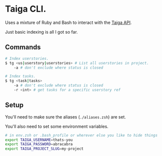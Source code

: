 # Taiga CLI.
Uses a mixture of Ruby and Bash to interact with the [Taiga API](https://taigaio.github.io/taiga-doc/dist/api.html).

Just basic indexing is all I got so far. 

## Commands
```bash
# Index userstories.
$ tg <us|userstory|userstories> # List all userstories in project.
    -a # don't exclude where status is closed

# Index tasks.
$ tg <task|tasks> 
    -a # don't exclude where status is closed
    -r <int> # get tasks for a specific userstory ref
```

## Setup
You'll need to make sure the aliases (`./aliases.zsh`) are set. 

You'll also need to set some environment variables. 
```bash
# in env.zsh or .bash_profile or wherever else you like to hide things
export TAIGA_USERNAME=thats-you
export TAIGA_PASSWORD=abracabra
export TAIGA_PROJECT_SLUG=my-project
```
